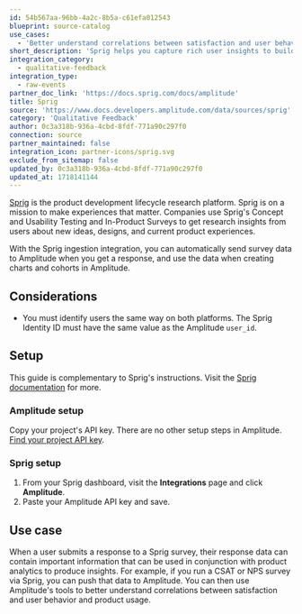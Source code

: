 ```yaml
---
id: 54b567aa-96bb-4a2c-8b5a-c61efa012543
blueprint: source-catalog
use_cases:
  - 'Better understand correlations between satisfaction and user behavior and product usage by running surveys via Sprig and feeding that data to Amplitude.'
short_description: 'Sprig helps you capture rich user insights to build better products. Our In-Product Surveys allow you to target specific users and get real-time feedback on your product experience at scale.'
integration_category:
  - qualitative-feedback
integration_type:
  - raw-events
partner_doc_link: 'https://docs.sprig.com/docs/amplitude'
title: Sprig
source: 'https://www.docs.developers.amplitude.com/data/sources/sprig'
category: 'Qualitative Feedback'
author: 0c3a318b-936a-4cbd-8fdf-771a90c297f0
connection: source
partner_maintained: false
integration_icon: partner-icons/sprig.svg
exclude_from_sitemap: false
updated_by: 0c3a318b-936a-4cbd-8fdf-771a90c297f0
updated_at: 1718141144
---
```

[Sprig](https://sprig.com/) is the product development lifecycle research platform. Sprig is on a mission to make experiences that matter. Companies use Sprig's Concept and Usability Testing and In-Product Surveys to get research insights from users about new ideas, designs, and current product experiences.

With the Sprig ingestion integration, you can automatically send survey data to Amplitude when you get a response, and use the data when creating charts and cohorts in Amplitude.

## Considerations

- You must identify users the same way on both platforms. The Sprig Identity ID must have the same value as the Amplitude `user_id`.

## Setup

This guide is complementary to Sprig's instructions. Visit the [Sprig documentation](https://docs.sprig.com/docs/amplitude) for more.

### Amplitude setup

Copy your project's API key. There are no other setup steps in Amplitude. [Find your project API key](/docs/apis/find-api-credentials.md).

### Sprig setup

1. From your Sprig dashboard, visit the **Integrations** page and click **Amplitude**.
2. Paste your Amplitude API key and save.

## Use case

When a user submits a response to a Sprig survey, their response data can contain important information that can be used in conjunction with product analytics to produce insights. For example, if you run a CSAT or NPS survey via Sprig, you can push that data to Amplitude. You can then use Amplitude's tools to better understand correlations between satisfaction and user behavior and product usage.